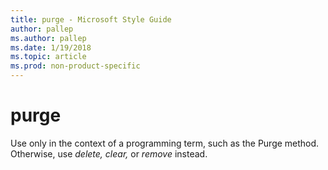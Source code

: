 ```yaml
---
title: purge - Microsoft Style Guide
author: pallep
ms.author: pallep
ms.date: 1/19/2018
ms.topic: article
ms.prod: non-product-specific
---
```


# purge

Use only in the context of a programming term, such as the Purge method. Otherwise, use *delete,* *clear,* or *remove* instead. 
